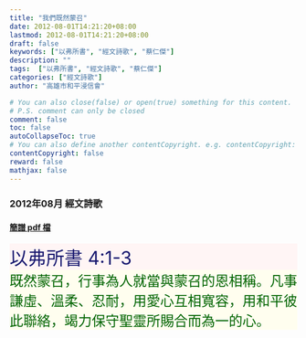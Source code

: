 ```yaml
---
title: "我們既然蒙召"
date: 2012-08-01T14:21:20+08:00
lastmod: 2012-08-01T14:21:20+08:00
draft: false
keywords: ["以弗所書", "經文詩歌", "蔡仁傑"]
description: ""
tags:  ["以弗所書", "經文詩歌", "蔡仁傑"]
categories: ["經文詩歌"]
author: "高雄市和平浸信會"

# You can also close(false) or open(true) something for this content.
# P.S. comment can only be closed
comment: false
toc: false
autoCollapseToc: true
# You can also define another contentCopyright. e.g. contentCopyright: "This is another copyright."
contentCopyright: false
reward: false
mathjax: false
---
```


### 2012年08月 經文詩歌

#### [簡譜 pdf 檔](/pdf-h/h201208.pdf "我們既然蒙召")

<div style="background-color:#FFF5F5"><font size="6", color="#191970">
以弗所書 4:1-3
</font>
</div>

<div style="background-color:#FFFEEF"><font size="5", color="#006400">
既然蒙召，行事為人就當與蒙召的恩相稱。凡事謙虛、溫柔、忍耐，用愛心互相寬容，用和平彼此聯絡，竭力保守聖靈所賜合而為一的心。
</font>
</div>
